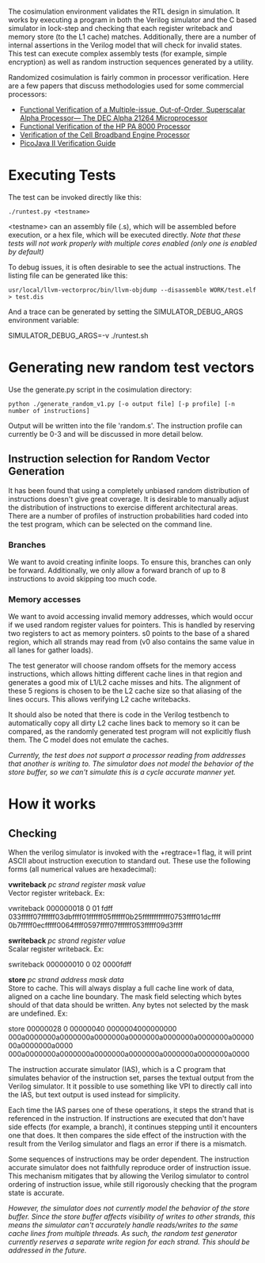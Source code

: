 The cosimulation environment validates the RTL design in simulation.  It
works by executing a program in both the Verilog simulator and the C
based simulator in lock-step and checking that each register writeback
and memory store (to the L1 cache) matches. Additionally, there are a
number of internal assertions in the Verilog model that will check for
invalid states. This test can execute complex assembly tests (for
example, simple encryption) as well as random instruction sequences
generated by a utility.

Randomized cosimulation is fairly common in processor verification. 
Here are a few papers that discuss methodologies used for some
commercial processors:

* [Functional Verification of a Multiple-issue, Out-of-Order, Superscalar Alpha Processor— The DEC Alpha 21264 Microprocessor](http://www.cs.clemson.edu/~mark/464/21264.verification.pdf) 
* [Functional Verification of the HP PA 8000 Processor](http://www.cs.clemson.edu/~mark/464/hp8000.verification.pdf) 
* [Verification of the Cell Broadband Engine Processor](http://www.cs.york.ac.uk/rts/docs/DAC-1964-2006/PAPERS/2006/DAC06/PDFFILES/P0338.PDF) 
* [PicoJava II Verification Guide](http://www1.pldworld.com/@xilinx/html/pds/HDL/picoJava-II/docs/pj2-verif-guide.pdf)

# Executing Tests

The test can be invoked directly like this:

    ./runtest.py <testname>

&lt;testname&gt; can an assembly file (.s), which will be assembled
before execution, or a hex file, which will be executed directly. _Note
that these tests will not work properly with multiple cores enabled
(only one is enabled by default)_

To debug issues, it is often desirable to see the actual instructions.  The listing file can be generated like this:

    usr/local/llvm-vectorproc/bin/llvm-objdump --disassemble WORK/test.elf > test.dis

And a trace can be generated by setting the SIMULATOR_DEBUG_ARGS environment variable:

SIMULATOR_DEBUG_ARGS=-v ./runtest.sh

# Generating new random test vectors
 
Use the generate.py script in the cosimulation directory:

    python ./generate_random_v1.py [-o output file] [-p profile] [-n number of instructions]

Output will be written into the file 'random.s'.  The instruction
profile can currently be 0-3 and will be discussed in more detail below.

## Instruction selection for Random Vector Generation
 
It has been found that using a completely unbiased random distribution
of instructions doesn't give great coverage. It is desirable to manually
adjust the distribution of instructions to exercise different
architectural areas. There are a number of profiles of instruction
probabilities hard coded into the test program, which can be selected on
the command line.

### Branches
 
We want to avoid creating infinite loops. To ensure this, branches can
only be forward. Additionally, we only allow a forward branch of up to 8
instructions to avoid skipping too much code.

### Memory accesses

We want to avoid accessing invalid memory addresses, which would occur
if we used random register values for pointers. This is handled by
reserving two registers to act as memory pointers.  s0 points to the
base of a shared region, which all strands may read from (v0 also
contains the same value in all lanes for gather loads).

The test generator will choose random offsets for the memory access
instructions, which allows hitting different cache lines in that region
and generates a good mix of L1/L2 cache misses and hits. The alignment
of these 5 regions is chosen to be the L2 cache size so that aliasing of
the lines occurs.  This allows verifying L2 cache writebacks.

It should also be noted that there is code in the Verilog testbench to
automatically copy all dirty L2 cache lines back to memory so it can be
compared, as the randomly generated test program will not explicitly
flush them. The C model does not emulate the caches.

_Currently, the test does not support a processor reading from addresses
that another is writing to.  The simulator does not model the behavior
of the store buffer, so we can't simulate this is a cycle accurate
manner yet._

# How it works
## Checking
 
When the verilog simulator is invoked with the +regtrace=1 flag, it will
print ASCII  about instruction execution to standard out.  These use the
following forms (all numerical values are hexadecimal):

**vwriteback** _pc_ _strand_ _register_ _mask_ _value_<br> Vector
register writeback.  Ex:

vwriteback 000000018 0 01 fdff
033fffff07ffffff03dbffff01ffffff05ffffff0b25ffffffffffff0753ffff01dcffff
0b7fffff0ecfffff0064ffff0597ffff07ffffff053fffff09d3ffff

**swriteback** _pc_ _strand_ _register_ _value_<br> Scalar register
writeback.  Ex:

swriteback 000000010 0 02 0000fdff

**store** _pc_ _strand_ _address_ _mask_ _data_<br> Store to cache. 
This will always display a full cache line work of data, aligned on a
cache line boundary. The mask field selecting which bytes should of that
data should be written.  Any bytes not selected by the mask are
undefined. Ex:

store 00000028 0 00000040 0000004000000000
000a0000000a0000000a0000000a0000000a0000000a0000000a0000000a0000000a0000
000a0000000a0000000a0000000a0000000a0000000a0000000a0000

The instruction accurate simulator (IAS), which is a C program that
simulates behavior of the instruction set, parses the textual output
from the Verilog simulator.  It it possible to use something like VPI to
directly call into the IAS, but text output is used instead for
simplicity.

Each time the IAS parses one of these operations, it steps the strand
that is referenced in the instruction.  If instructions are executed
that don't have side effects (for example, a branch), it continues
stepping until it encounters one that does.  It then compares the side
effect of the instruction with the result from the Verilog simulator and
flags an error if there is a mismatch.

Some sequences of instructions may be order dependent. The instruction
accurate simulator does not faithfully reproduce order of instruction
issue. This mechanism mitigates that by allowing the Verilog simulator
to control ordering of instruction issue, while still rigorously
checking that the program state is accurate.

_However, the simulator does not currently model the behavior of the
store buffer. Since the store buffer affects visibility of writes to
other strands, this means the simulator can't accurately handle
reads/writes to the same cache lines from multiple threads. As such, the
random test generator currently reserves a separate write region for
each strand. This should be addressed in the future._

